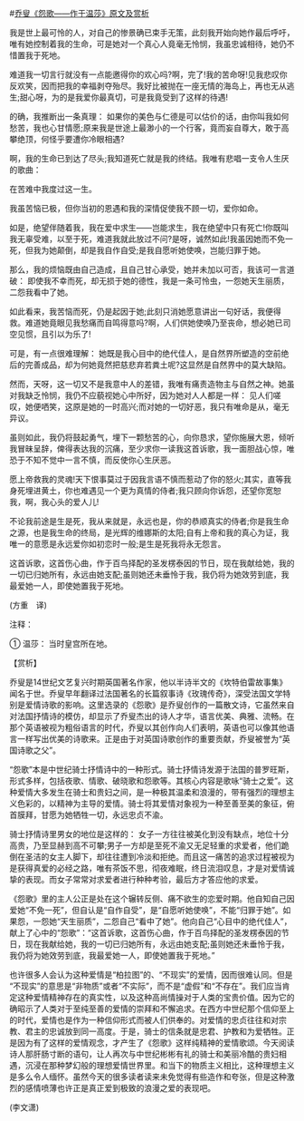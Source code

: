 #[乔叟《怨歌——作于温莎》原文及赏析](https://www.vrrw.net/wx/12224.html)

我是世上最可怜的人，对自己的惨景确已束手无策，此刻我开始向她作最后呼吁，唯有她控制着我的生命，可是她对一个真心人竟毫无怜悯，我虽忠诚相待，她仍不惜置我于死地。

难道我一切言行就没有一点能邀得你的欢心吗?啊，完了!我的苦命呀!见我悲叹你反欢笑，因而把我的幸福剥夺殆尽。我好比被抛在一座无情的海岛上，再也无从逃生;甜心呀，为的是我爱你最真切，可是我竟受到了这样的待遇!

的确，我推断出一条真理： 如果你的美色与仁德是可以估价的话，由你叫我如何愁苦，我也心甘情愿;原来我是世途上最渺小的一个行客，竟而妄自尊大，敢于高攀绝顶，何怪乎要遭你冷眼相遇?

啊，我的生命已到达了尽头;我知道死亡就是我的终结。我唯有悲唱一支令人生厌的歌曲：

在苦难中我度过这一生。



我虽苦恼已极，但你当初的恩遇和我的深情促使我不顾一切，爱你如命。

如是，绝望伴随着我，我在爱中求生——岂能求生，我在绝望中只有死亡!你既叫我无辜受难，以至于死，难道我就此放过不问?是呀，诚然如此!我虽因她而不免一死，但我为她颠倒，却是我自作自受;是我自愿听她使唤，岂能归罪于她。

那么，我的烦恼既由自己造成，且自己甘心承受，她并未加以可否，我该可一言道破： 即使我不幸而死，却无损于她的德性，我是一条可怜虫，一怨她天生丽质，二怨我看中了她。

如此看来，我苦恼而死，仍是起因于她;此刻只消她愿意讲出一句好话，我便得救。难道她竟眼见我愁痛而自鸣得意吗?啊，人们供她使唤乃至丧命，想必她已司空见惯，且引以为乐了!

可是，有一点很难理解： 她既是我心目中的绝代佳人，是自然界所塑造的空前绝后的完善成品，却为何她竟然把慈悲弃若粪土呢?这显然是自然界中的莫大缺陷。

然而，天呀，这一切又不是我意中人的差错，我唯有痛责造物主与自然之神。她虽对我缺乏怜悯，我仍不应藐视她心中所好，因为她对人人都是一样： 见人们嗟叹，她便哂笑，这原是她的一时高兴;而对她的一切好恶，我只有唯命是从，毫无异议。

虽则如此，我仍将鼓起勇气，埋下一颗愁苦的心，向你恳求，望你施展大恩，倾听我冒昧呈辞，俾得表达我的沉痛，至少求你一读我这首诉歌，我一面胆战心惊，唯恐于不知不觉中一言不慎，而反使你心生厌恶。

愿上帝救我的灵魂!天下恨事莫过于因我言语不慎而惹动了你的怒火;其实，直等我身死埋进黄土，你也难遇见一个更为真情的侍者;我只顾向你诉怨，还望你宽恕我，啊，我心头的爱人儿!

不论我前途是生是死，我从来就是，永远也是，你的恭顺真实的侍者;你是我生命之源，也是我生命的终局，是光辉的维娜斯的太阳;自有上帝和我的真心为证，我唯一的意愿是永远爱你如初恋时一般;是生是死我将永无怨言。

这首诉歌，这首伤心曲，作于百鸟择配的圣发楞泰因的节日，现在我献给她，我的一切已归她所有，永远由她支配;虽则她还未垂怜于我，我仍将为她效劳到底，我最爱她一人，即使她置我于死地。

(方重　译)

注释：

① 温莎： 当时皇宫所在地。

【赏析】

乔叟是14世纪文艺复兴时期英国著名作家，他以半诗半文的《坎特伯雷故事集》闻名于世。乔叟早年翻译过法国著名的长篇叙事诗《玫瑰传奇》，深受法国文学特别是爱情诗歌的影响。这里选录的《怨歌》是乔叟创作的一篇散文诗，它虽然来自对法国抒情诗的模仿，却显示了乔叟杰出的诗人才华，语言优美、典雅、流畅。在那个英语被视为粗俗语言的时代，乔叟以其创作向人们表明，英语也可以像其他语言一样写出优美的诗歌来。正是由于对英国诗歌创作的重要贡献，乔叟被誉为“英国诗歌之父”。

“怨歌”本是中世纪骑士抒情诗中的一种形式。骑士抒情诗发源于法国的普罗旺斯，形式多样，包括夜歌、情歌、破晓歌和怨歌等。其核心内容是歌咏“骑士之爱”。这种爱情大多发生在骑士和贵妇之间，是一种极其温柔和浪漫的，带有强烈的理想主义色彩的，以精神为主导的爱情。骑士将其爱情对象视为一种至善至美的象征，俯首膜拜，甘愿为她牺牲一切，永远忠贞不渝。

骑士抒情诗里男女的地位是这样的： 女子一方往往被美化到没有缺点，地位十分高贵，乃至显赫到高不可攀;男子一方却是至死不渝又无足轻重的求爱者，他们跪倒在圣洁的女主人脚下，却往往遭到冷淡和拒绝。而且这一痛苦的追求过程被视为是获得真爱的必经之路，唯有茶饭不思，彻夜难眠，终日流泪叹息，才是对爱情诚挚的表现。而女子常常对求爱者进行种种考验，最后方才答应他的求爱。

《怨歌》里的主人公正是处在这个辗转反侧、痛不欲生的恋爱时期。他自知自己因爱她“不免一死”，但自认是“自作自受”，是“自愿听她使唤”，不能“归罪于她”。如果怨，一怨她“天生丽质”，二怨自己“看中了她”。他向自己“心目中的绝代佳人”，献上了心中的“怨歌”：“这首诉歌，这首伤心曲，作于百鸟择配的圣发楞泰因的节日，现在我献给她，我的一切已归她所有，永远由她支配;虽则她还未垂怜于我，我仍将为她效劳到底，我最爱她一人，即使她置我于死地。”

也许很多人会认为这种爱情是“柏拉图”的、“不现实”的爱情，因而很难认同。但是 “不现实”的意思是“非物质”或者“不实际”，而不是“虚假”和“不存在”。我们应当肯定这种爱情精神存在的真实性，以及这种高尚情操对于人类的宝贵价值。因为它的确昭示了人类对于至纯至善的爱情的崇拜和不懈追求。在西方中世纪那个信仰至上的时代，爱情也是作为一种信仰形式而被人们供奉的。对爱情的忠贞往往和对宗教、君主的忠诚放到同一高度。于是，骑士的信条就是忠君、护教和为爱牺牲。正是因为有了这样的爱情观念，才产生了《怨歌》这样纯精神的爱情歌颂。今天阅读诗人那肝肠寸断的语句，让人再次与中世纪彬彬有礼的骑士和美丽冷酷的贵妇相遇，沉浸在那种梦幻般的理想爱情世界里。和当下的物质主义相比，这种理想主义是多么令人缅怀。虽然今天的很多读者读来未免觉得有些造作和夸张，但是这种激烈的感情喷薄也许正是真正爱到极致的浪漫之爱的表现吧。

(李文潇)

